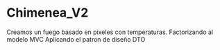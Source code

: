 # Chimenea_V2
Creamos un fuego basado en pixeles con temperaturas.
Factorizando al modelo MVC
Aplicando el patron de diseño DTO